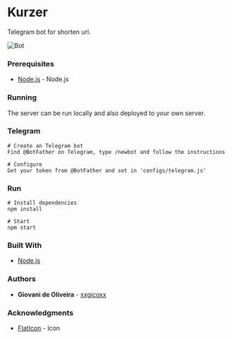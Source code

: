 # Kurzer
Telegram bot for shorten url.

![Bot](https://i.imgur.com/zkOa0a1.png)

### Prerequisites
* [Node.js](https://nodejs.org/en/) - Node.js

### Running
The server can be run locally and also deployed to your own server.

### Telegram
````
# Create an Telegram bot
Find @BotFather on Telegram, type /newbot and follow the instructions

# Configure
Get your token from @BotFather and set in 'configs/telegram.js'
````

### Run
````
# Install dependencies
npm install

# Start
npm start
````

### Built With
* [Node.js](https://nodejs.org/en/)

### Authors
* **Giovani de Oliveira** - [xxgicoxx](https://github.com/xxgicoxx)

### Acknowledgments
* [FlatIcon](https://www.flaticon.com/) - Icon